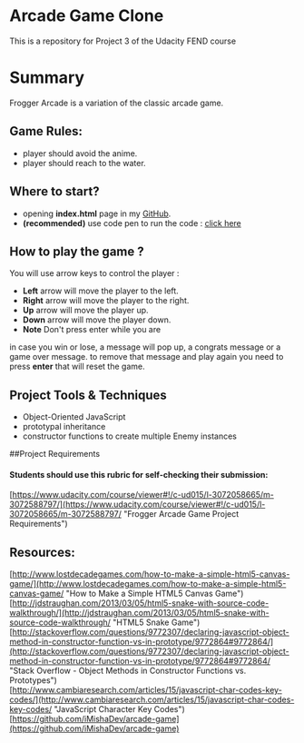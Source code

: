 # Arcade Game Clone
This is a repository for Project 3 of the Udacity FEND course

# Summary
Frogger Arcade is a variation of the classic  arcade game.

## Game Rules:
- player should avoid the anime.
- player should reach to the water.

## Where to start?

- opening **index.html** page in my [GitHub](https://github.com/RehabMadkhali/ArcadeGameClone).
- **(recommended)** use code pen to run the code  : [click here](classroom.udacity.com/courses/ud001)


## How to play the game ?
You will use arrow keys to control the player :
- **Left** arrow will move the player to the left.
- **Right** arrow will move the player to the right.
- **Up** arrow will move the player up.
- **Down** arrow will move the player down.
- **Note** Don't press enter while you are

in case you win or lose, a message will pop up, a congrats message or a game over message. to remove that message and play again you need to press **enter** that will reset the game.

## Project Tools & Techniques
- Object-Oriented JavaScript
- prototypal inheritance
- constructor functions to create multiple Enemy instances


##Project Requirements
#### Students should use this rubric for self-checking their submission:
[https://www.udacity.com/course/viewer#!/c-ud015/l-3072058665/m-3072588797/](https://www.udacity.com/course/viewer#!/c-ud015/l-3072058665/m-3072588797/ "Frogger Arcade Game Project Requirements")

## Resources:
[http://www.lostdecadegames.com/how-to-make-a-simple-html5-canvas-game/](http://www.lostdecadegames.com/how-to-make-a-simple-html5-canvas-game/ "How to Make a Simple HTML5 Canvas Game")  
[http://jdstraughan.com/2013/03/05/html5-snake-with-source-code-walkthrough/](http://jdstraughan.com/2013/03/05/html5-snake-with-source-code-walkthrough/ "HTML5 Snake Game")  
[http://stackoverflow.com/questions/9772307/declaring-javascript-object-method-in-constructor-function-vs-in-prototype/9772864#9772864/](http://stackoverflow.com/questions/9772307/declaring-javascript-object-method-in-constructor-function-vs-in-prototype/9772864#9772864/ "Stack Overflow - Object Methods in Constructor Functions vs. Prototypes")  
[http://www.cambiaresearch.com/articles/15/javascript-char-codes-key-codes/](http://www.cambiaresearch.com/articles/15/javascript-char-codes-key-codes/ "JavaScript Character Key Codes")  
[https://github.com/iMishaDev/arcade-game](https://github.com/iMishaDev/arcade-game)  
